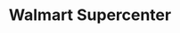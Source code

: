 ---
title: "Walmart Supercenter"
url: /san-angelo/walmart-supercenter-south-bryant-boulevard/
shop: supermarket
---